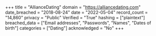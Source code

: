 +++
title = "AllianceDating"
domain = "https://alliancedating.com"
date_breached = "2018-08-24"
date = "2022-05-04"
record_count = "14,860"
privacy = "Public"
Verified = "True"
hashing = ["plaintext"]
breached_data = ["Email addresses", "Passwords", "Names", "Dates of birth"]
categories = ["Dating"]
acknowledged = "No"
+++
